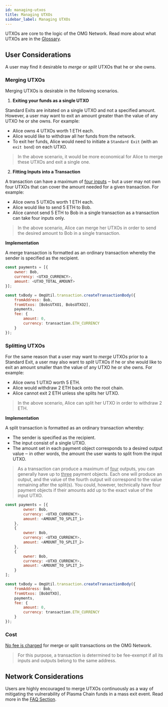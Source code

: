 ```yaml
---
id: managing-utxos
title: Managing UTXOs
sidebar_label: Managing UTXOs
---
```



UTXOs are core to the logic of the OMG Network. Read more about what UTXOs are in the [Glossary](glossary#utxo).

## User Considerations

A user may find it desirable to *merge* or *split* UTXOs that he or she owns.

### Merging UTXOs

Merging UTXOs is desirable in the following scenarios.

 1. **Exiting your funds as a single UTXO**

Standard Exits are initated on a single UTXO and not a specified amount. However, a user may want to exit an amount greater than the value of any UTXO he or she owns. For example: 

- Alice owns 4 UTXOs worth 1 ETH each. 
- Alice would like to withdraw all her funds from the network. 
- To exit her funds, Alice would need to initiate a `Standard Exit` (with an `exit bond`) on each UTXO.

> In the above scenario, it would be more economical for Alice to merge these UTXOs and exit a single one.


2. **Fitting Inputs into a Transaction**

A transaction can have a maximum of <u>four inputs</u> ‒ but a user may not own four UTXOs that can cover the amount needed for a given transaction. For example: 

- Alice owns 5 UTXOs worth 1 ETH each. 
- Alice would like to send 5 ETH to Bob. 
- Alice cannot send 5 ETH to Bob in a single transaction as a transaction can take four inputs only. 

> In the above scenario, Alice can merge her UTXOs in order to send the desired amount to Bob in a single transaction.

**Implementation**

A merge transaction is formatted as an ordinary transaction whereby the sender is specified as the recipient.

```js
const payments = [{
    owner: Bob,
    currency: <UTXO_CURRENCY>,
    amount: <UTXO_TOTAL_AMOUNT>
}];

const txBody = OmgUtil.transaction.createTransactionBody({
    fromAddress: Bob,
    fromUtxos: [BobsUTXO1, BobsUTXO2],
    payments,
    fee: {
        amount: 0,
        currency: transaction.ETH_CURRENCY
    }
});
```

### Splitting UTXOs

For the same reason that a user may want to *merge* UTXOs prior to a Standard Exit, a user may also want to *split* UTXOs if he or she would like to exit an amount smaller than the value of any UTXO he or she owns. For example: 

- Alice owns 1 UTXO worth 5 ETH. 
- Alice would withdraw 2 ETH back onto the root chain. 
- Alice cannot exit 2 ETH unless she splits her UTXO.

> In the above scenario, Alice can split her UTXO in order to withdraw 2 ETH. 

**Implementation**

A split transaction is formatted as an ordinary transaction whereby: 

- The sender is specified as the recipient. 
- The input consist of a single UTXO.
- The amount set in each payment object corresponds to a desired output value ‒ in other words, the amount the user wants to split from the input UTXO.

> As a transaction can produce a maximum of <u>four</u> outputs, you can generally have up to <u>three</u> payment objects. Each one will produce an output, and the value of the fourth output will correspond to the value remaining after the split(s). You could, however, technically have four payment objects if their amounts add up to the exact value of the input UTXO.


```js
const payments = [{
        owner: Bob,
        currency: <UTXO_CURRENCY>,
        amount: <AMOUNT_TO_SPLIT_1>
    }, 
    {
        owner: Bob,
        currency: <UTXO_CURRENCY>,
        amount: <AMOUNT_TO_SPLIT_2>
    },
    {
        owner: Bob,
        currency: <UTXO_CURRENCY>,
        amount: <AMOUNT_TO_SPLIT_3>
    }
];

const txBody = OmgUtil.transaction.createTransactionBody({
    fromAddress: Bob,
    fromUtxos: [BobUTXO],
    payments,
    fee: {
        amount: 0,
        currency: transaction.ETH_CURRENCY
    }
});
```

### Cost

<u>No fee is charged</u> for merge or split transactions on the OMG Network. 

> For this purpose, a transaction is determined to be fee-exempt if all its inputs and outputs belong to the same address.

## Network Considerations

Users are highly encouraged to merge UTXOs continuously as a way of mitigating the vulnerability of Plasma Chain funds in a mass exit event. Read more in the [FAQ Section](faq#why-does-a-smaller-utxo-set-on-the-plasma-chain-reinforce-the-safety-of-user-funds-in-a-mass-exit-event).

